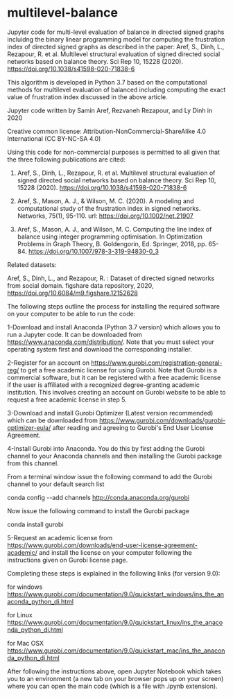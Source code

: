 # multilevel-balance
Jupyter code for multi-level evaluation of balance in directed signed graphs incluidng the binary linear programming model for computing the frustration index of directed signed graphs as described in the paper:
Aref, S., Dinh, L., Rezapour, R. et al. Multilevel structural evaluation of signed directed social networks based on balance theory. Sci Rep 10, 15228 (2020). https://doi.org/10.1038/s41598-020-71838-6

This algorithm is developed in Python 3.7 based on the computational methods for multilevel evaluation of balanced including computing the exact value of frustration index discussed in the above article.

Jupyter code written by Samin Aref, Rezvaneh Rezapour, and Ly Dinh in 2020

Creative common license: Attribution-NonCommercial-ShareAlike 4.0 International (CC BY-NC-SA 4.0)

Using this code for non-commercial purposes is permitted to all given that the three following publications are cited:

1. Aref, S., Dinh, L., Rezapour, R. et al. Multilevel structural evaluation of signed directed social networks based on balance theory. Sci Rep 10, 15228 (2020). https://doi.org/10.1038/s41598-020-71838-6

2. Aref, S., Mason, A. J., & Wilson, M. C. (2020). A modeling and computational study of the frustration index in signed networks. Networks, 75(1), 95-110. url: https://doi.org/10.1002/net.21907

3. Aref, S., Mason, A. J., and Wilson, M. C. Computing the line index of balance using integer programming optimisation. In Optimization Problems in Graph Theory, B. Goldengorin, Ed. Springer, 2018, pp. 65-84. https://doi.org/10.1007/978-3-319-94830-0_3

Related datasets:

Aref, S., Dinh, L., and Rezapour, R. : Dataset of directed signed networks from social domain. figshare data repository, 2020, https://doi.org/10.6084/m9.figshare.12152628

The following steps outline the process for installing the required software on your computer to be able to run the code:

1-Download and install Anaconda (Python 3.7 version) which allows you to run a Jupyter code. It can be downloaded from https://www.anaconda.com/distribution/. Note that you must select your operating system first and download the corresponding installer.

2-Register for an account on https://www.gurobi.com/registration-general-reg/ to get a free academic license for using Gurobi. Note that Gurobi is a commercial software, but it can be registered with a free academic license if the user is affiliated with a recognized degree-granting academic institution. This involves creating an account on Gurobi website to be able to request a free academic license in step 5.

3-Download and install Gurobi Optimizer (Latest version recommended) which can be downloaded from https://www.gurobi.com/downloads/gurobi-optimizer-eula/ after reading and agreeing to Gurobi's End User License Agreement.

4-Install Gurobi into Anaconda. You do this by first adding the Gurobi channel to your Anaconda channels and then installing the Gurobi package from this channel.

From a terminal window issue the following command to add the Gurobi channel to your default search list

conda config --add channels http://conda.anaconda.org/gurobi

Now issue the following command to install the Gurobi package

conda install gurobi

5-Request an academic license from https://www.gurobi.com/downloads/end-user-license-agreement-academic/ and install the license on your computer following the instructions given on Gurobi license page.

Completing these steps is explained in the following links (for version 9.0):

for windows https://www.gurobi.com/documentation/9.0/quickstart_windows/ins_the_anaconda_python_di.html

for Linux https://www.gurobi.com/documentation/9.0/quickstart_linux/ins_the_anaconda_python_di.html

for Mac OSX https://www.gurobi.com/documentation/9.0/quickstart_mac/ins_the_anaconda_python_di.html

After following the instructions above, open Jupyter Notebook which takes you to an environment (a new tab on your browser pops up on your screen) where you can open the main code (which is a file with .ipynb extension).
